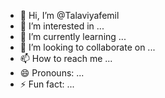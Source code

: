 - 👋 Hi, I’m @Talaviyafemil
- 👀 I’m interested in ...
- 🌱 I’m currently learning ...
- 💞️ I’m looking to collaborate on ...
- 📫 How to reach me ...
- 😄 Pronouns: ...
- ⚡ Fun fact: ...

<!---
Talaviyafemil/Talaviyafemil is a ✨ special ✨ repository because its `README.md` (this file) appears on your GitHub profile.
You can click the Preview link to take a look at your changes.
--->
